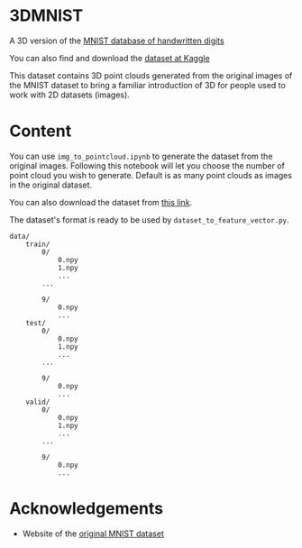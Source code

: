 # 3DMNIST

A 3D version of the [MNIST database of handwritten digits](http://yann.lecun.com/exdb/mnist/)

You can also find and download the [dataset at Kaggle](https://www.kaggle.com/daavoo/3d-mnist)

This dataset contains 3D point clouds generated from the original images of the MNIST dataset to bring a familiar introduction of 3D for people used to work with 2D datasets (images).

# Content

You can use `img_to_pointcloud.ipynb` to generate the dataset from the original images. Following this notebook will let you choose the number of point cloud you wish to generate. Default is as many point clouds as images in the original dataset.

You can also download the dataset from [this link](https://mega.nz/#!WdYxCJaL!pKyNmuniw9vmHnuahCrlG0apz57YNNjr3D1Qjkw229M).

The dataset's format is ready to be used by `dataset_to_feature_vector.py`.

```
data/
    train/
        0/
            0.npy
            1.npy
            ...
        ...

        9/
            0.npy
            ...
    test/
        0/
            0.npy
            1.npy
            ...
        ...

        9/
            0.npy
            ...
    valid/
        0/
            0.npy
            1.npy
            ...
        ...

        9/
            0.npy
            ...
```

# Acknowledgements

- Website of the [original MNIST dataset](http://yann.lecun.com/exdb/mnist/)

